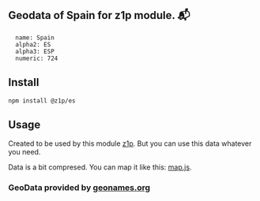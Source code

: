 
## Geodata of Spain for z1p module. :mailbox_with_mail:

```
  name: Spain
  alpha2: ES
  alpha3: ESP
  numeric: 724
```

## Install

```
npm install @z1p/es
```

## Usage

Created to be used by this module [z1p](https://github.com/vzhufk/z1p).
But you can use this data whatever you need.

Data is a bit compresed. You can map it like this: [map.js](https://github.com/vzhufk/z1p/blob/master/src/map.js).

### GeoData provided by **[geonames.org](http://www.geonames.org/)**
